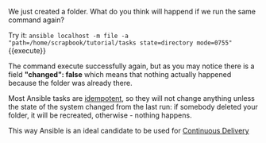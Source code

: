 We just created a folder. What do you think will happend if we run the same command again?

Try it: `ansible localhost -m file -a "path=/home/scrapbook/tutorial/tasks state=directory mode=0755"`{{execute}}

The command execute successfully again, but as you may notice there is a field **"changed": false** which
means that nothing actually happened because the folder was already there.

Most Ansible tasks are [idempotent](http://www.restapitutorial.com/lessons/idempotency.html), so they will
not change anything unless the state of the system changed from the last run: if somebody deleted your folder,
it will be recreated, otherwise - nothing happens.

This way Ansible is an ideal candidate to be used for [Continuous Delivery](https://continuousdelivery.com/)